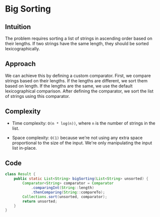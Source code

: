 # Big Sorting

## Intuition

The problem requires sorting a list of strings in ascending order based on their lengths. If two strings have the same length, they should be sorted lexicographically.

## Approach

We can achieve this by defining a custom comparator. First, we compare strings based on their lengths. If the lengths are different, we sort them based on length. If the lengths are the same, we use the default lexicographical comparison. After defining the comparator, we sort the list of strings using this comparator.

## Complexity

- Time complexity: `O(n * log(n))`, where `n` is the number of strings in the list.

- Space complexity: `O(1)` because we're not using any extra space proportional to the size of the input. We're only manipulating the input list in-place.

## Code

```java
class Result {
    public static List<String> bigSorting(List<String> unsorted) {
        Comparator<String> comparator = Comparator
            .comparingInt(String::length)
            .thenComparing(String::compareTo);
        Collections.sort(unsorted, comparator);
        return unsorted;
    }
}
```
